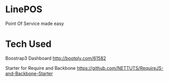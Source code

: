 LinePOS
=======

Point Of Service made easy


Tech Used
===================

Boostrap3 Dashboard
http://bootply.com/61582

Starter for Require and Backbone
https://github.com/NETTUTS/RequireJS-and-Backbone-Starter
